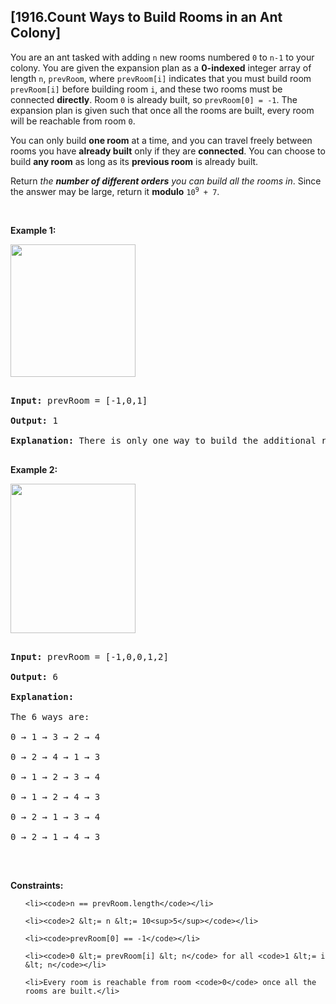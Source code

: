 ## [1916.Count Ways to Build Rooms in an Ant Colony]
<p>You are an ant tasked with adding <code>n</code> new rooms numbered <code>0</code> to <code>n-1</code> to your colony. You are given the expansion plan as a <strong>0-indexed</strong> integer array of length <code>n</code>, <code>prevRoom</code>, where <code>prevRoom[i]</code> indicates that you must build room <code>prevRoom[i]</code> before building room <code>i</code>, and these two rooms must be connected <strong>directly</strong>. Room <code>0</code> is already built, so <code>prevRoom[0] = -1</code>. The expansion&nbsp;plan is given such that once all the rooms are built, every room will be reachable from room <code>0</code>.</p>

<p>You can only build <strong>one room</strong> at a time, and you can travel freely between rooms you have <strong>already built</strong> only if they are <strong>connected</strong>.&nbsp;You can choose to build <strong>any room</strong> as long as its <strong>previous room</strong>&nbsp;is already built.</p>

<p>Return <em>the <strong>number of different orders</strong> you can build all the rooms in</em>. Since the answer may be large, return it <strong>modulo</strong> <code>10<sup>9</sup> + 7</code>.</p>

<p>&nbsp;</p>
<p><strong class="example">Example 1:</strong></p>
<img alt="" src="https://assets.leetcode.com/uploads/2021/06/19/d1.JPG" style="width: 200px; height: 212px;" />
<pre>
<strong>Input:</strong> prevRoom = [-1,0,1]
<strong>Output:</strong> 1
<strong>Explanation:</strong>&nbsp;There is only one way to build the additional rooms: 0 &rarr; 1 &rarr; 2
</pre>

<p><strong class="example">Example 2:</strong></p>
<strong><img alt="" src="https://assets.leetcode.com/uploads/2021/06/19/d2.JPG" style="width: 200px; height: 239px;" /></strong>

<pre>
<strong>Input:</strong> prevRoom = [-1,0,0,1,2]
<strong>Output:</strong> 6
<strong>Explanation:
</strong>The 6 ways are:
0 &rarr; 1 &rarr; 3 &rarr; 2 &rarr; 4
0 &rarr; 2 &rarr; 4 &rarr; 1 &rarr; 3
0 &rarr; 1 &rarr; 2 &rarr; 3 &rarr; 4
0 &rarr; 1 &rarr; 2 &rarr; 4 &rarr; 3
0 &rarr; 2 &rarr; 1 &rarr; 3 &rarr; 4
0 &rarr; 2 &rarr; 1 &rarr; 4 &rarr; 3
</pre>

<p>&nbsp;</p>
<p><strong>Constraints:</strong></p>

<ul>
	<li><code>n == prevRoom.length</code></li>
	<li><code>2 &lt;= n &lt;= 10<sup>5</sup></code></li>
	<li><code>prevRoom[0] == -1</code></li>
	<li><code>0 &lt;= prevRoom[i] &lt; n</code> for all <code>1 &lt;= i &lt; n</code></li>
	<li>Every room is reachable from room <code>0</code> once all the rooms are built.</li>
</ul>